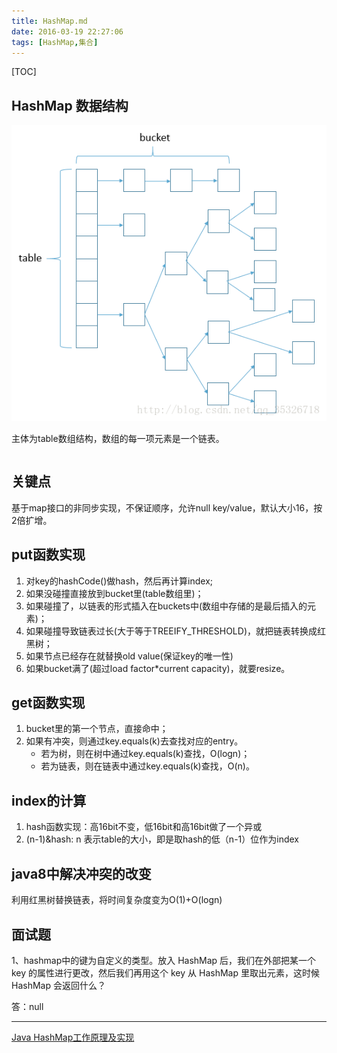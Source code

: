 ```yaml
---
title: HashMap.md
date: 2016-03-19 22:27:06
tags: [HashMap,集合]
---
```


[TOC]

<!--more-->

## HashMap 数据结构
![](hashmap/hashmap.png)

主体为table数组结构，数组的每一项元素是一个链表。

```java

```

## 关键点

基于map接口的非同步实现，不保证顺序，允许null key/value，默认大小16，按2倍扩增。

## put函数实现

1. 对key的hashCode()做hash，然后再计算index;
2. 如果没碰撞直接放到bucket里(table数组里)；
3. 如果碰撞了，以链表的形式插入在buckets中(数组中存储的是最后插入的元素)；
4. 如果碰撞导致链表过长(大于等于TREEIFY_THRESHOLD)，就把链表转换成红黑树；
5. 如果节点已经存在就替换old value(保证key的唯一性)
6. 如果bucket满了(超过load factor*current capacity)，就要resize。

## get函数实现

1. bucket里的第一个节点，直接命中；
2. 如果有冲突，则通过key.equals(k)去查找对应的entry。
	- 若为树，则在树中通过key.equals(k)查找，O(logn)；
	- 若为链表，则在链表中通过key.equals(k)查找，O(n)。

## index的计算

1. hash函数实现：高16bit不变，低16bit和高16bit做了一个异或
2. (n-1)&hash: n 表示table的大小，即是取hash的低（n-1）位作为index

## java8中解决冲突的改变

利用红黑树替换链表，将时间复杂度变为O(1)+O(logn)

## 面试题

1、hashmap中的键为自定义的类型。放入 HashMap 后，我们在外部把某一个 key 的属性进行更改，然后我们再用这个 key 从 HashMap 里取出元素，这时候 HashMap 会返回什么？

答：null


----

[Java HashMap工作原理及实现](http://yikun.github.io/2015/04/01/Java-HashMap%E5%B7%A5%E4%BD%9C%E5%8E%9F%E7%90%86%E5%8F%8A%E5%AE%9E%E7%8E%B0/)

